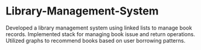 # Library-Management-System
Developed a library management system using linked lists to manage book records. Implemented stack for managing book issue and return operations. Utilized graphs to recommend books based on user borrowing patterns.
